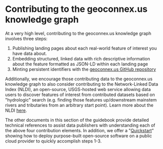 # Contributing to the geoconnex.us knowledge graph

At a very high level, contributing to the geoconnex.us knowledge graph involves three steps:

1. Publishing landing pages about each real-world feature of interest you have data about.
2. Embedding structured, linked data  with rich descriptive information about the feature formatted as JSON-LD within each landing page
3. Minting persistent identifiers with the [geoconnex.us GitHub repository](https://github.com/internetofwater/geoconnex.us)

Additionally, we encourage those contributing data to the geoconnex.us knowledge graph to also consider contributing to the Network-Linked Data Index (NLDI), an open-source, USGS-hosted web service allowing data users to discover features of interest from contributed datasets based on "hydrologic" search (e.g. finding those features up/downstream mainstem rivers and tributaries from an arbitrary start point). Learn more about the NLDI [here](https://labs.waterdata.usgs.gov/about-nldi/index.html). 

The other documents in this section of the guidebook provide detailed technical references to assist data publishers with understanding each of the above four contribution elements. In addition, we offer a "[Quickstart](https://docs.geoconnex.us/quickstart/intro.html)" showing how to deploy purpose-built open-source software on a public cloud provider to quickly accomplish steps 1-3.